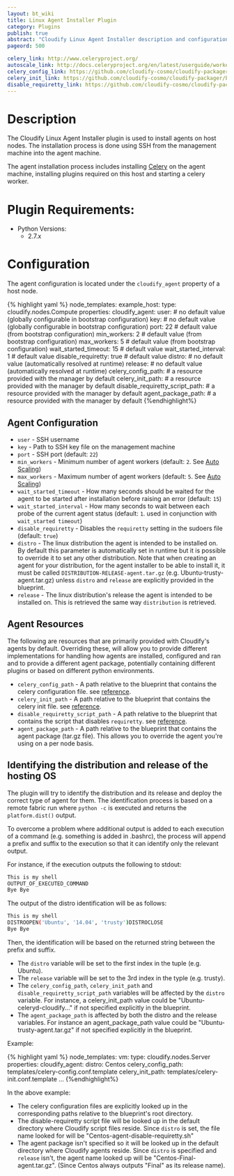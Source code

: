 ```yaml
---
layout: bt_wiki
title: Linux Agent Installer Plugin
category: Plugins
publish: true
abstract: "Cloudify Linux Agent Installer description and configuration"
pageord: 500

celery_link: http://www.celeryproject.org/
autoscale_link: http://docs.celeryproject.org/en/latest/userguide/workers.html#autoscaling
celery_config_link: https://github.com/cloudify-cosmo/cloudify-packager/blob/master/package-configuration/ubuntu-agent/Ubuntu-celeryd-cloudify.conf.template
celery_init_link: https://github.com/cloudify-cosmo/cloudify-packager/blob/master/package-configuration/ubuntu-agent/Ubuntu-celeryd-cloudify.init.template
disable_requiretty_link: https://github.com/cloudify-cosmo/cloudify-packager/blob/master/package-configuration/ubuntu-agent/Ubuntu-agent-disable-requiretty.sh
---
```



# Description

The Cloudify Linux Agent Installer plugin is used to install agents on host nodes.
The installation process is done using SSH from the management machine into the agent machine.

The agent installation process includes installing [Celery]({{page.celery_link}})
on the agent machine, installing plugins required on this host and starting a celery worker.


# Plugin Requirements:

* Python Versions:
  * 2.7.x


# Configuration

The agent configuration is located under the `cloudify_agent` property of a host node.

{% highlight yaml %}
node_templates:
  example_host:
    type: cloudify.nodes.Compute
    properties:
      cloudify_agent:
        user:                             # no default value (globally configurable in bootstrap configuration)
        key:                              # no default value (globally configurable in bootstrap configuration)
        port: 22                          # default value (from bootstrap configuration)
        min_workers: 2                    # default value (from bootstrap configuration)
        max_workers: 5                    # default value (from bootstrap configuration)
        wait_started_timeout: 15          # default value
        wait_started_interval: 1          # default value
        disable_requiretty: true          # default value
        distro:                           # no default value (automatically resolved at runtime)
        release:                          # no default value (automatically resolved at runtime)
        celery_config_path:               # a resource provided with the manager by default
        celery_init_path:                 # a resource provided with the manager by default
        disable_requiretty_script_path:   # a resource provided with the manager by default
        agent_package_path:               # a resource provided with the manager by default
{%endhighlight%}

## Agent Configuration

* `user` - SSH username
* `key`  - Path to SSH key file on the management machine
* `port` - SSH port (default: `22`)
* `min_workers` - Minimum number of agent workers (default: `2`. See [Auto Scaling]({{page.autoscale_link}}))
* `max_workers` - Maximum number of agent workers (default: `5`. See [Auto Scaling]({{page.autoscale_link}}))
* `wait_started_timeout` - How many seconds should be waited for the agent to be started after installation before raising an error (default: `15`)
* `wait_started_interval` - How many seconds to wait between each probe of the current agent status (default: `1`. used in conjunction with `wait_started timeout`)
* `disable_requiretty` - Disables the `requiretty` setting in the sudoers file (default: `true`)
* `distro` - The linux distribution the agent is intended to be installed on. By default this parameter is automatically set in runtime but it is possible to override it to set any other distribution. Note that when creating an agent for your distribution, for the agent installer to be able to install it, it must be called `DISTRIBUTION-RELEASE-agent.tar.gz` (e.g. Ubuntu-trusty-agent.tar.gz) unless `distro` and `release` are explicitly provided in the blueprint.
* `release` - The linux distribution's release the agent is intended to be installed on. This is retrieved the same way `distribution` is retrieved.

## Agent Resources

The following are resources that are primarily provided with Cloudify's agents by default. Overriding these, will allow you to provide different implementations for handling how agents are installed, configured and ran and to provide a different agent package, potentially containing different plugins or based on different python environments.

* `celery_config_path` - A path relative to the blueprint that contains the celery configuration file. see [reference]({{page.celery_config_link}}).
* `celery_init_path` - A path relative to the blueprint that contains the celery init file. see [reference]({{page.celery_init_link}}).
* `disable_requiretty_script_path` - A path relative to the blueprint that contains the script that disables `requiretty`. see [reference]({{page.disable_requiretty_link}}).
* `agent_package_path` - A path relative to the blueprint that contains the agent package (tar.gz file). This allows you to override the agent you're using on a per node basis.

## Identifying the distribution and release of the hosting OS

The plugin will try to identify the distribution and its release and deploy the correct type of agent for them.
The identification process is based on a remote fabric run where `python -c` is executed and returns the `platform.dist()` output.

To overcome a problem where additional output is added to each execution of a command (e.g. something is added in .bashrc), the process will append a prefix and suffix to the execution so that it can identify only the relevant output.

For instance, if the execution outputs the following to stdout:

```sh
This is my shell
OUTPUT_OF_EXECUTED_COMMAND
Bye Bye
```

The output of the distro identification will be as follows:

```sh
This is my shell
DISTROOPEN('Ubuntu', '14.04', 'trusty')DISTROCLOSE
Bye Bye
```

Then, the identification will be based on the returned string between the prefix and suffix.

* The `distro` variable will be set to the first index in the tuple (e.g. Ubuntu).
* The `release` variable will be set to the 3rd index in the typle (e.g. trusty).
* The `celery_config_path`, `celery_init_path` and `disable_requiretty_script_path` variables will be affected by the `distro` variable. For instance, a celery_init_path value could be "Ubuntu-celeryd-cloudify..." if not specified explicitly in the blueprint.
* The `agent_package_path` is affected by both the distro and the release variables. For instance an agent_package_path value could be "Ubuntu-trusty-agent.tar.gz" if not specified explicitly in the blueprint.

Example:

{% highlight yaml %}
node_templates:
  vm:
    type: cloudify.nodes.Server
    properties:
        cloudify_agent:
            distro: Centos
            celery_config_path: templates/celery-config.conf.template
            celery_init_path: templates/celery-init.conf.template
            ...
{%endhighlight%}

In the above example:

* The celery configuration files are explicitly looked up in the corresponding paths relative to the blueprint's root directory.
* The disable-requiretty script file will be looked up in the default directory where Cloudify script files reside. Since `distro` is set, the file name looked for will be "Centos-agent-disable-requiretty.sh"
* The agent package isn't specified so it will be looked up in the default directory where Cloudify agents reside. Since `distro` is specified and `release` isn't, the agent name looked up will be "Centos-Final-agent.tar.gz". (Since Centos always outputs "Final" as its release name).
